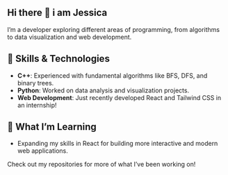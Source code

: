 ## Hi there 👋 i am Jessica

<!--
**Jessicaus/Jessicaus** is a ✨ _special_ ✨ repository because its `README.md` (this file) appears on your GitHub profile.

Here are some ideas to get you started:

- 🔭 I’m currently working on ...
- 🌱 I’m currently learning ...
- 👯 I’m looking to collaborate on ...
- 🤔 I’m looking for help with ...
- 💬 Ask me about ...
- 📫 How to reach me: ...
- 😄 Pronouns: ...
- ⚡ Fun fact: ...
-->

I’m a developer exploring different areas of programming, from algorithms to data visualization and web development.

## 🔧 Skills & Technologies

- **C++**: Experienced with fundamental algorithms like BFS, DFS, and binary trees.
- **Python**: Worked on data analysis and visualization projects.
- **Web Development**: Just recently developed React and Tailwind CSS in an internship!

## 🌱 What I’m Learning
- Expanding my skills in React for building more interactive and modern web applications.

Check out my repositories for more of what I’ve been working on!
